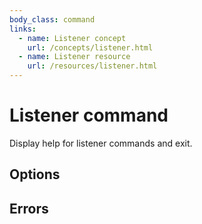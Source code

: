 ```yaml
---
body_class: command
links:
  - name: Listener concept
    url: /concepts/listener.html
  - name: Listener resource
    url: /resources/listener.html
---
```


# Listener command

<section>

Display help for listener commands and exit.

</section>

<section>

## Options

</section>

<section>

## Errors

</section>
